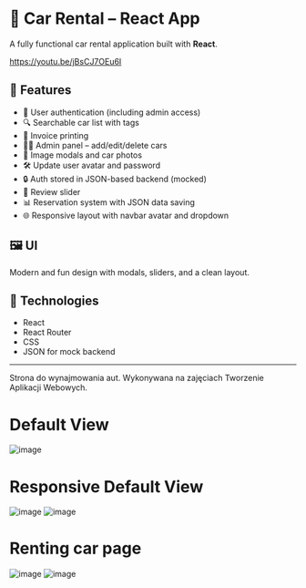 # 🚗 Car Rental – React App

A fully functional car rental application built with **React**.

https://youtu.be/jBsCJ7OEu6I

## 🔧 Features

- 👤 User authentication (including admin access)
- 🔍 Searchable car list with tags
- 🧾 Invoice printing
- 🧑‍💼 Admin panel – add/edit/delete cars
- 📸 Image modals and car photos
- 🛠️ Update user avatar and password
- 🔒 Auth stored in JSON-based backend (mocked)
- 🌟 Review slider
- 📊 Reservation system with JSON data saving
- 🌐 Responsive layout with navbar avatar and dropdown

## 🖼️ UI

Modern and fun design with modals, sliders, and a clean layout.

## 📁 Technologies

- React
- React Router
- CSS
- JSON for mock backend

---



 Strona do wynajmowania aut. Wykonywana na zajęciach Tworzenie Aplikacji Webowych.
# Default View
![image](https://github.com/user-attachments/assets/d3a79d1d-b1ba-4118-9f90-c6909fed850f)
# Responsive Default View
![image](https://github.com/user-attachments/assets/792ba312-5a71-48bb-9c58-6141c536fdec)
![image](https://github.com/user-attachments/assets/094266d2-9290-4788-8803-240233074d46)

# Renting car page
![image](https://github.com/user-attachments/assets/afcbe19e-281f-44ff-8fdd-65dbde9e4661)
![image](https://github.com/user-attachments/assets/23366eac-f5a2-4f27-bd7c-f06ce920f2f6)

